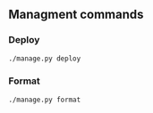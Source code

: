 ## Managment commands

### Deploy
```bash
./manage.py deploy
```

### Format
```bash
./manage.py format
```
